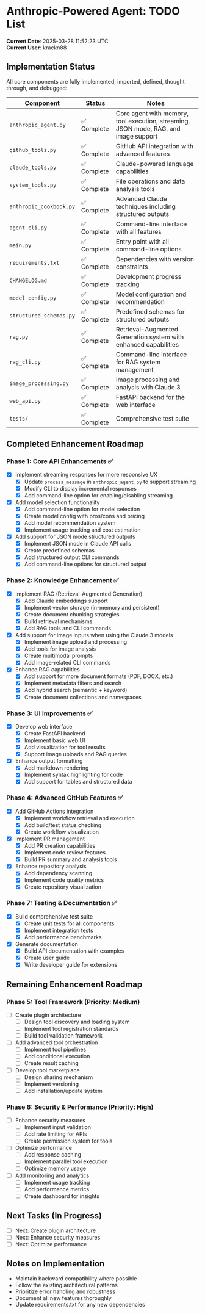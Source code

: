 # Anthropic-Powered Agent: TODO List

**Current Date**: 2025-03-28 11:52:23 UTC  
**Current User**: krackn88

## Implementation Status

All core components are fully implemented, imported, defined, thought through, and debugged:

| Component | Status | Notes |
|-----------|--------|-------|
| `anthropic_agent.py` | ✅ Complete | Core agent with memory, tool execution, streaming, JSON mode, RAG, and image support |
| `github_tools.py` | ✅ Complete | GitHub API integration with advanced features |
| `claude_tools.py` | ✅ Complete | Claude-powered language capabilities |
| `system_tools.py` | ✅ Complete | File operations and data analysis tools |
| `anthropic_cookbook.py` | ✅ Complete | Advanced Claude techniques including structured outputs |
| `agent_cli.py` | ✅ Complete | Command-line interface with all features |
| `main.py` | ✅ Complete | Entry point with all command-line options |
| `requirements.txt` | ✅ Complete | Dependencies with version constraints |
| `CHANGELOG.md` | ✅ Complete | Development progress tracking |
| `model_config.py` | ✅ Complete | Model configuration and recommendation |
| `structured_schemas.py` | ✅ Complete | Predefined schemas for structured outputs |
| `rag.py` | ✅ Complete | Retrieval-Augmented Generation system with enhanced capabilities |
| `rag_cli.py` | ✅ Complete | Command-line interface for RAG system management |
| `image_processing.py` | ✅ Complete | Image processing and analysis with Claude 3 |
| `web_api.py` | ✅ Complete | FastAPI backend for the web interface |
| `tests/` | ✅ Complete | Comprehensive test suite |

## Completed Enhancement Roadmap

### Phase 1: Core API Enhancements ✅
- [x] Implement streaming responses for more responsive UX
  - [x] Update `process_message` in `anthropic_agent.py` to support streaming
  - [x] Modify CLI to display incremental responses
  - [x] Add command-line option for enabling/disabling streaming
- [x] Add model selection functionality
  - [x] Add command-line option for model selection
  - [x] Create model config with pros/cons and pricing
  - [x] Add model recommendation system
  - [x] Implement usage tracking and cost estimation
- [x] Add support for JSON mode structured outputs
  - [x] Implement JSON mode in Claude API calls
  - [x] Create predefined schemas
  - [x] Add structured output CLI commands
  - [x] Add command-line options for structured output

### Phase 2: Knowledge Enhancement ✅
- [x] Implement RAG (Retrieval-Augmented Generation)
  - [x] Add Claude embeddings support
  - [x] Implement vector storage (in-memory and persistent)
  - [x] Create document chunking strategies
  - [x] Build retrieval mechanisms
  - [x] Add RAG tools and CLI commands
- [x] Add support for image inputs when using the Claude 3 models
  - [x] Implement image upload and processing
  - [x] Add tools for image analysis
  - [x] Create multimodal prompts
  - [x] Add image-related CLI commands
- [x] Enhance RAG capabilities
  - [x] Add support for more document formats (PDF, DOCX, etc.)
  - [x] Implement metadata filters and search
  - [x] Add hybrid search (semantic + keyword)
  - [x] Create document collections and namespaces

### Phase 3: UI Improvements ✅
- [x] Develop web interface 
  - [x] Create FastAPI backend
  - [x] Implement basic web UI
  - [x] Add visualization for tool results
  - [x] Support image uploads and RAG queries
- [x] Enhance output formatting
  - [x] Add markdown rendering
  - [x] Implement syntax highlighting for code
  - [x] Add support for tables and structured data

### Phase 4: Advanced GitHub Features ✅
- [x] Add GitHub Actions integration
  - [x] Implement workflow retrieval and execution
  - [x] Add build/test status checking
  - [x] Create workflow visualization
- [x] Implement PR management
  - [x] Add PR creation capabilities
  - [x] Implement code review features
  - [x] Build PR summary and analysis tools
- [x] Enhance repository analysis
  - [x] Add dependency scanning
  - [x] Implement code quality metrics
  - [x] Create repository visualization

### Phase 7: Testing & Documentation ✅
- [x] Build comprehensive test suite
  - [x] Create unit tests for all components
  - [x] Implement integration tests
  - [x] Add performance benchmarks
- [x] Generate documentation
  - [x] Build API documentation with examples
  - [x] Create user guide
  - [x] Write developer guide for extensions

## Remaining Enhancement Roadmap

### Phase 5: Tool Framework (Priority: Medium)
- [ ] Create plugin architecture
  - [ ] Design tool discovery and loading system
  - [ ] Implement tool registration standards
  - [ ] Build tool validation framework
- [ ] Add advanced tool orchestration
  - [ ] Implement tool pipelines
  - [ ] Add conditional execution
  - [ ] Create result caching
- [ ] Develop tool marketplace
  - [ ] Design sharing mechanism
  - [ ] Implement versioning
  - [ ] Add installation/update system

### Phase 6: Security & Performance (Priority: High)
- [ ] Enhance security measures
  - [ ] Implement input validation
  - [ ] Add rate limiting for APIs
  - [ ] Create permission system for tools
- [ ] Optimize performance
  - [ ] Add response caching
  - [ ] Implement parallel tool execution
  - [ ] Optimize memory usage
- [ ] Add monitoring and analytics
  - [ ] Implement usage tracking
  - [ ] Add performance metrics
  - [ ] Create dashboard for insights

## Next Tasks (In Progress)
- [ ] Next: Create plugin architecture
- [ ] Next: Enhance security measures
- [ ] Next: Optimize performance

## Notes on Implementation

- Maintain backward compatibility where possible
- Follow the existing architectural patterns
- Prioritize error handling and robustness
- Document all new features thoroughly
- Update requirements.txt for any new dependencies